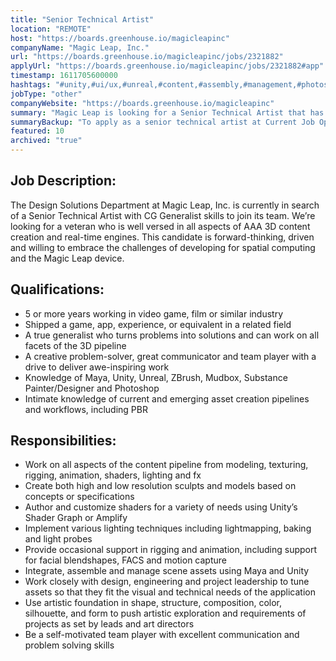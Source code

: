 ```yaml
---
title: "Senior Technical Artist"
location: "REMOTE"
host: "https://boards.greenhouse.io/magicleapinc"
companyName: "Magic Leap, Inc."
url: "https://boards.greenhouse.io/magicleapinc/jobs/2321882"
applyUrl: "https://boards.greenhouse.io/magicleapinc/jobs/2321882#app"
timestamp: 1611705600000
hashtags: "#unity,#ui/ux,#unreal,#content,#assembly,#management,#photoshop,#office"
jobType: "other"
companyWebsite: "https://boards.greenhouse.io/magicleapinc"
summary: "Magic Leap is looking for a Senior Technical Artist that has 5 or more years of experience in working on video games, film or similar industry."
summaryBackup: "To apply as a senior technical artist at Current Job Openings at Magic Leap, Inc., you preferably need to have some knowledge of: #unity, #ui/ux, #content."
featured: 10
archived: "true"
---
```


## Job Description:

The Design Solutions Department at Magic Leap, Inc. is currently in search of a Senior Technical Artist with CG Generalist skills to join its team. We’re looking for a veteran who is well versed in all aspects of AAA 3D content creation and real-time engines. This candidate is forward-thinking, driven and willing to embrace the challenges of developing for spatial computing and the Magic Leap device. 

## Qualifications:

*   5 or more years working in video game, film or similar industry
*   Shipped a game, app, experience, or equivalent in a related field
*   A true generalist who turns problems into solutions and can work on all facets of the 3D pipeline
*   A creative problem-solver, great communicator and team player with a drive to deliver awe-inspiring work
*   Knowledge of Maya, Unity, Unreal, ZBrush, Mudbox, Substance Painter/Designer and Photoshop
*   Intimate knowledge of current and emerging asset creation pipelines and workflows, including PBR

## Responsibilities:

*   Work on all aspects of the content pipeline from modeling, texturing, rigging, animation, shaders, lighting and fx
*   Create both high and low resolution sculpts and models based on concepts or specifications
*   Author and customize shaders for a variety of needs using Unity’s Shader Graph or Amplify
*   Implement various lighting techniques including lightmapping, baking and light probes
*   Provide occasional support in rigging and animation, including support for facial blendshapes, FACS and motion capture
*   Integrate, assemble and manage scene assets using Maya and Unity
*   Work closely with design, engineering and project leadership to tune assets so that they fit the visual and technical needs of the application
*   Use artistic foundation in shape, structure, composition, color, silhouette, and form to push artistic exploration and requirements of projects as set by leads and art directors
*   Be a self-motivated team player with excellent communication and problem solving skills


